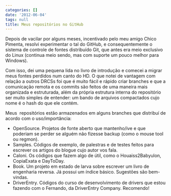 ```yaml
---
categories: []
date: '2012-06-04'
tags: null
title: Meus repositórios no GitHub
---
```


Depois de vacilar por alguns meses, incentivado pelo meu amigo Chico Pimenta, resolvi experimentar o tal do GitHub, e consequentemente o sistema de controle de fontes distribuído Git, que antes era meio exclusivo do Linux (continua meio sendo, mas com suporte um pouco melhor para Windows).

Com isso, dei uma pequena lida no livro de introdução e comecei a migrar meus fontes perdidos num canto do HD. O que notei de vantagem com relação a outros DRCSs foi que é muito fácil e rápido criar branches e que a comunicação remota e os commits são feitos de uma maneira mais organizada e estruturada, além da própria estrutura interna do repositório ser muito simples de entender: um bando de arquivos compactados cujo nome é o hash do que ele contém.

Meus  repositórios estão armazenados em alguns branches que distribuí de acordo com o uso/importância:

  * OpenSource. Projetos de fonte aberto que mantenho/ive e que poderiam se perder se alguém não fizesse backup (como o mouse tool ou regmon).
  * Samples. Códigos de exemplo, de palestras e de testes feitos para escrever os artigos do blogue cujo autor vos fala.
  * Caloni. Os códigos que fazem algo de útil, como o Houaiss2Babyulon, CopiaExata e DayToDay.
  * Book. Um projeto em estado de larva sobre escrever um livro de engenharia reversa. Já possui um índice básico. Sugestões são bem-vindas.
  * DriverEntry. Códigos do curso de desenvolvimento de drivers que estou fazendo com o Fernando, da DriverEntry Company. Recomendo!

